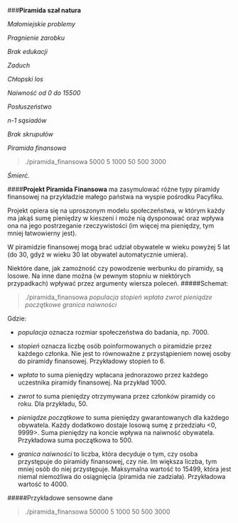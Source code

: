 ###**Piramida szał natura**

*Małomiejskie problemy*

*Pragnienie zarobku*

*Brak edukacji*

*Zaduch*

*Chłopski los*

*Naiwność od 0 do 15500*

*Posłuszeństwo*

*n-1 sąsiadów*

*Brak skrupułów*

*Piramida finansowa*

>./piramida_finansowa 5000 5 1000 50 500 3000

*Śmierć.*



####**Projekt Piramida Finansowa**
ma zasymulować różne typy piramidy finansowej na przykładzie małego państwa na wyspie pośrodku Pacyfiku.

Projekt opiera się na uproszonym modelu społeczeństwa, w którym każdy ma jakąś sumę pieniędzy w kieszeni i może nią dysponować oraz wpływa ona na jego postrzeganie rzeczywistości (im więcej ma pieniędzy, tym mniej łatwowierny jest).

W piramidzie finansowej mogą brać udział obywatele w wieku powyżej 5 lat (do 30, gdyż w wieku 30 lat obywatel automatycznie umiera).

Niektóre dane, jak zamożność czy powodzenie werbunku do piramidy, są losowe.
Na inne dane można (w pewnym stopniu w niektórych przypadkach) wpływać przez argumenty wiersza poleceń.
#####Schemat:

>./piramida_finansowa *populacja* *stopień* *wpłata* *zwrot* *pieniądze początkowe* *granica naiwności*

Gdzie:

- *populacja* oznacza rozmiar społeczeństwa do badania, np. 7000.

- *stopień* oznacza liczbę osób poinformowanych o piramidzie przez każdego członka. Nie jest to równoważne z przystąpieniem nowej osoby do piramidy finansowej. Przykładowy stopień to 6.

- *wpłata* to suma pieniędzy wpłacana jednorazowo przez każdego uczestnika piramidy finansowej. Na przykład 1000.

- *zwrot* to suma pieniędzy otrzymywana przez członków piramidy co roku. Dla przykładu, 50.

- *pieniądze początkowe* to suma pieniędzy gwarantowanych dla każdego obywatela. Każdy dodatkowo dostaje losową sumę z przedziału <0, 9999>. Suma pieniędzy na koncie wpływa na naiwność obywatela. Przykładowa suma początkowa to 500.

- *granica naiwności* to liczba, która decyduje o tym, czy osoba przystępuje do piramidy finansowej, czy nie. Im większa liczba, tym mniej osób do niej przystępuje. Maksymalna wartość to 15499, która jest niemal niemożliwa do osiągnięcia (piramida nie zadziała). Przykładowa wartość to 4000.

#####Przykładowe sensowne dane

>./piramida_finansowa 50000 5 1000 50 500 3000
